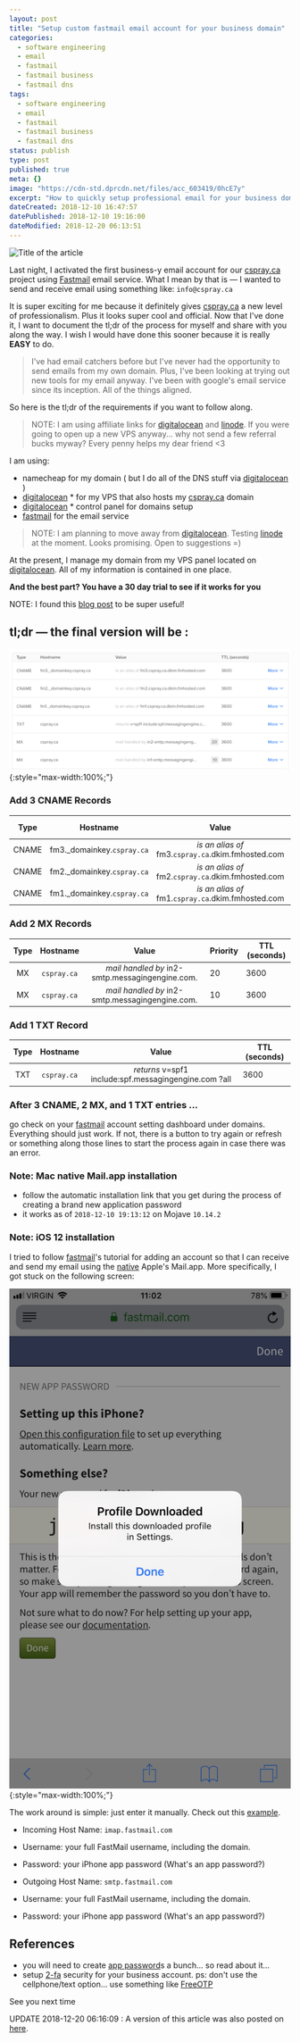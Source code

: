 ```yaml
---
layout: post
title: "Setup custom fastmail email account for your business domain"
categories:
  - software engineering
  - email
  - fastmail
  - fastmail business
  - fastmail dns
tags:
  - software engineering
  - email
  - fastmail
  - fastmail business
  - fastmail dns
status: publish
type: post
published: true
meta: {}
image: "https://cdn-std.dprcdn.net/files/acc_603419/0hcE7y"
excerpt: "How to quickly setup professional email for your business domain using fastmail."
dateCreated: 2018-12-10 16:47:57
datePublished: 2018-12-10 19:16:00
dateModified: 2018-12-20 06:13:51
---
```


![Title of the article](https://cdn-std.dprcdn.net/files/acc_603419/0hcE7y)

Last night, I activated the first business-y email account for our [cspray.ca] project using [Fastmail] email service. What I mean by that is &mdash; I wanted to send and receive email using something like: `info@cspray.ca`

It is super exciting for me because it definitely gives [cspray.ca] a new level of professionalism. Plus it looks super cool and official. Now that I've done it, I want to document the tl;dr of the process for myself and share with you along the way. I wish I would have done this sooner because it is really **EASY** to do.

> I've had email catchers before but I've never had the opportunity to send emails from my own domain. Plus, I've been looking at trying out new tools for my email anyway. I've been with google's email service since its inception. All of the things aligned.

So here is the tl;dr of the requirements if you want to follow along.

> NOTE: I am using affiliate links for [digitalocean] and [linode]. If you were going to open up a new VPS anyway... why not send a few referral bucks myway? Every penny helps my dear friend <3

I am using:

- namecheap for my domain ( but I do all of the DNS stuff via [digitalocean] )
- [digitalocean] \* for my VPS that also hosts my [cspray.ca] domain
- [digitalocean] \* control panel for domains setup
- [fastmail] for the email service

> NOTE: I am planning to move away from [digitalocean]. Testing [linode] at the moment. Looks promising. Open to suggestions =)

At the present, I manage my domain from my VPS panel located on [digitalocean]. All of my information is contained in one place.

**And the best part? You have a 30 day trial to see if it works for you**

NOTE: I found this [blog post](https://jamesonzimmer.com/namecheap-fastmail-mx-custom-domain/) to be super useful!

## tl;dr &mdash; the final version will be :

![image of the finished result as seen from the digitalocean dashboard](/assets/images/2018-12-10/cspray-digitalocean-fastmail-tldr.png){:style="max-width:100%;"}

### Add 3 CNAME Records

| Type  |          Hostname           |                       Value                        | TTL (seconds) |
| :---: | :-------------------------: | :------------------------------------------------: | ------------- |
| CNAME | fm3.\_domainkey.`cspray.ca` | _is an alias of_ fm3.`cspray.ca`.dkim.fmhosted.com | 3600          |
| CNAME | fm2.\_domainkey.`cspray.ca` | _is an alias of_ fm2.`cspray.ca`.dkim.fmhosted.com | 3600          |
| CNAME | fm1.\_domainkey.`cspray.ca` | _is an alias of_ fm1.`cspray.ca`.dkim.fmhosted.com | 3600          |

### Add 2 MX Records

| Type |  Hostname   |                      Value                      | Priority | TTL (seconds) |
| :--: | :---------: | :---------------------------------------------: | -------- | ------------- |
|  MX  | `cspray.ca` | _mail handled by_ in2-smtp.messagingengine.com. | 20       | 3600          |
|  MX  | `cspray.ca` | _mail handled by_ in2-smtp.messagingengine.com. | 10       | 3600          |

### Add 1 TXT Record

| Type |  Hostname   |                         Value                         | TTL (seconds) |
| :--: | :---------: | :---------------------------------------------------: | ------------- |
| TXT  | `cspray.ca` | _returns_ v=spf1 include:spf.messagingengine.com ?all | 3600          |

### After 3 CNAME, 2 MX, and 1 TXT entries ...

go check on your [fastmail] account setting dashboard under domains. Everything should just work. If not, there is a button to try again or refresh or something along those lines to start the process again in case there was an error.

### Note: Mac native Mail.app installation

- follow the automatic installation link that you get during the process of creating a brand new application password
- it works as of `2018-12-10 19:13:12` on Mojave `10.14.2`

### Note: iOS 12 installation

I tried to follow [fastmail]'s tutorial for adding an account so that I can receive and send my email using the [native] Apple's Mail.app. More specifically, I got stuck on the following screen:

![image of the place where I got stuck in fastmail's automatic setup for ios 12](/assets/images/2018-12-10/iso12_iphone_sevenplus_fastmail_error.png){:style="max-width:100%;"}

The work around is simple: just enter it manually. Check out this [example].

- Incoming Host Name: `imap.fastmail.com`
- Username: your full FastMail username, including the domain.
- Password: your iPhone app password (What's an app password?)

- Outgoing Host Name: `smtp.fastmail.com`
- Username: your full FastMail username, including the domain.
- Password: your iPhone app password (What's an app password?)

## References

- you will need to create [app password]s a bunch... so read about it...
- setup [2-fa] security for your business account. ps: don't use the cellphone/text option... use something like [FreeOTP]

See you next time

UPDATE 2018-12-20 06:16:09 : A version of this article was also posted on [here](https://www.linkedin.com/pulse/how-quickly-setup-custom-fastmail-email-account-your-business-kluew).

[fastmail]: https://www.fastmail.com
[cspray.ca]: https://cspray.ca
[digitalocean]: https://m.do.co/c/580b8ad4e397
[linode]: https://www.linode.com/?r=eb8fbe18fcae4bb7ac3cf4b65d578ea40d1da5f2
[app password]: https://www.fastmail.com/help/clients/apppassword.html?u=1f694097
[2-fa]: https://www.fastmail.com/help/account/2fa.html?u=1f694097
[freeotp]: https://freeotp.github.io/
[native]: https://www.fastmail.com/help/clients/iphone.html?u=1f694097
[example]: https://www.fastmail.com/help/clients/iphone-manual.html?u=1f694097
